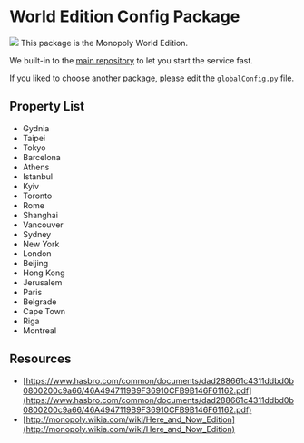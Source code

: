 # World Edition Config Package
![](https://vignette.wikia.nocookie.net/monopoly/images/7/76/Zzzzzzzzzzzzzzzzzzzzzzzzzzzzz.jpg/revision/latest?cb=20130903202441)
This package is the Monopoly World Edition.

We built-in to the [main repository](https://github.com/sagelga/monopoly-analysis) to let you start the service fast.

If you liked to choose another package, please edit the `globalConfig.py` file.

## Property List
- Gydnia
- Taipei
- Tokyo
- Barcelona
- Athens
- Istanbul
- Kyiv
- Toronto
- Rome
- Shanghai
- Vancouver
- Sydney
- New York
- London
- Beijing
- Hong Kong
- Jerusalem
- Paris
- Belgrade
- Cape Town
- Riga
- Montreal

## Resources
- [https://www.hasbro.com/common/documents/dad288661c4311ddbd0b0800200c9a66/46A4947119B9F36910CFB9B146F61162.pdf](https://www.hasbro.com/common/documents/dad288661c4311ddbd0b0800200c9a66/46A4947119B9F36910CFB9B146F61162.pdf)
- [http://monopoly.wikia.com/wiki/Here_and_Now_Edition](http://monopoly.wikia.com/wiki/Here_and_Now_Edition)
